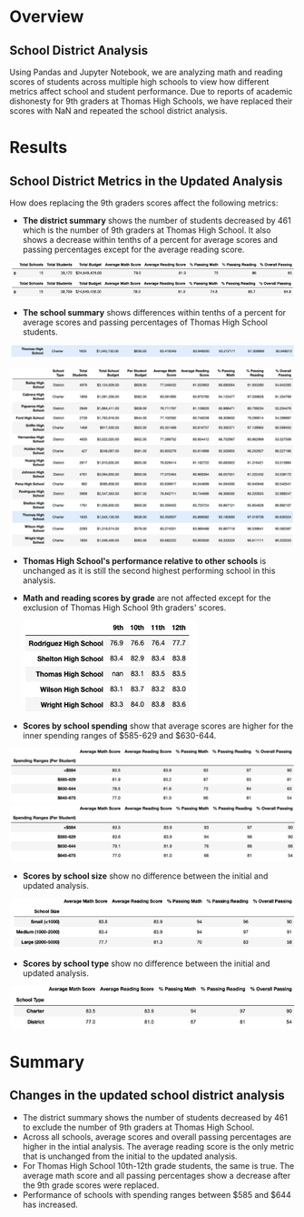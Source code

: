 # Overview
## School District Analysis
Using Pandas and Jupyter Notebook, we are analyzing math and reading scores of students across multiple high schools to view how different metrics affect school and student performance. Due to reports of academic dishonesty for 9th graders at Thomas High Schools, we have replaced their scores with NaN and repeated the school district analysis. 
#
# Results
## School District Metrics in the Updated Analysis



<p>How does replacing the 9th graders scores affect the following metrics:<p>

- **The district summary** shows the number of students decreased by 461 which is the number of 9th graders at Thomas High School. It also shows a decrease within tenths of a percent for average scores and passing percentages except for the average reading score.<br>

![Initial District Summary](Resources/initial_district_summary.jpg "Initial District Summary")
![Updated District Summary](Resources/updated_district_summary.jpg "Updated District Summary")

- **The school summary** shows differences within tenths of a percent for average scores and passing percentages of Thomas High School students.<br>

![Initial School Summary](Resources/initial_school_summary.jpg "Initial School Summary")<br>

![Updated School Summary](Resources/updated_school_summary.jpg "Updated School Summary")

- **Thomas High School's performance relative to other schools** is unchanged as it is still the second highest performing school in this analysis.

- **Math and reading scores by grade** are not affected except for the exclusion of Thomas High School 9th graders' scores. <br>


    ![Updated Math Scores Example](Resources/updated_math_scores_by_grade.jpg "Updated Math Scores Example")

- **Scores by school spending** show that average scores are higher for the inner spending ranges of $585-629 and $630-644. <br>

![Initial Scores by School Spending](Resources/initial_scores_by_school_spending.jpg "Initial Scores by School Spending")
![Updated Scores by School Spending](Resources/updated_scores_by_school_spending.jpg "Updated Scores by School Spending")

- **Scores by school size** show no difference between the initial and updated analysis.<br>

![Initial Scores by School Size](Resources/initial_scores_by_school_size.jpg "Scores by School Size")

- **Scores by school type** show no difference between the initial and updated analysis.<br>

![Initial Scores by School Type](Resources/initial_scores_by_school_type.jpg "Scores by School Type")
#
# Summary
## Changes in the updated school district analysis 

- The district summary shows the number of students decreased by 461 to exclude the number of 9th graders at Thomas High School. 
- Across all schools, average scores and overall passing percentages are higher in the intial analysis. The average reading score is the only metric that is unchanged from the initial to the updated analysis.
- For Thomas High School 10th-12th grade students, the same is true. The average math score and all passing percentages show a decrease after the 9th grade scores were replaced. 
- Performance of schools with spending ranges between $585 and $644 has increased.
